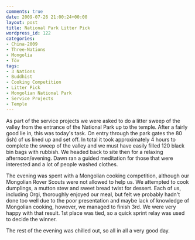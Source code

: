```yaml
---
comments: true
date: 2009-07-26 21:00:24+00:00
layout: post
title: National Park Litter Pick
wordpress_id: 122
categories:
- China-2009
- Three-Nations
- Mongolia
- Töv
tags:
- 3 Nations
- Buddhist
- Cooking Competition
- Litter Pick
- Mongolian National Park
- Service Projects
- Temple
---
```


As part of the service projects we were asked to do a litter sweep of the valley from the entrance of the National Park up to the temple. After a fairly good lie in, this was today's task. On entry through the park gates the 80 (ish) of us lined up and set off. In total it took approximately 4 hours to complete the sweep of the valley and we must have easily filled 120 black bin bags with rubbish. We headed back to site then for a relaxing afternoon/evening. Dawn ran a guided meditation for those that were interested and a lot of people washed clothes.

The evening was spent with a Mongolian cooking competition, although our Mongolian Rover Scouts were not allowed to help us. We attempted to cook dumplings, a mutton stew and sweet bread twist for dessert. Each of us, including Orgi, thoroughly enjoyed our meal, but felt we probably hadn't done too well due to the poor presentation and maybe lack of knowledge of Mongolian cooking, however, we managed to finish 3rd. We were very happy with that result. 1st place was tied, so a quick sprint relay was used to decide the winner.

The rest of the evening was chilled out, so all in all a very good day.
